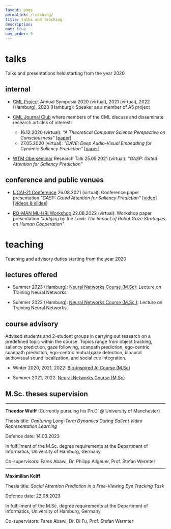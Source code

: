 ```yaml
---
layout: page
permalink: /teaching/
title: talks and teaching
description:
nav: true
nav_order: 5
---
```


# talks

Talks and presentations held starting from the year 2020

## internal
* [CML Project](https://www.crossmodal-learning.org/) Annual Symposia 2020 (virtual), 2021 (virtual), 2022 (Hamburg), 2023 (Hamburg): Speaker as a member of A5 project

* [CML Journal Club](https://www.crossmodal-learning.org/events/cml-journal-club.html) where members of the CML discuss and disseminate research articles of interest:
  * 16.12.2020 (virtual): *"A Theoretical Computer Science Perspective on Consciousness"* [\[paper\]](https://arxiv.org/pdf/2011.09850.pdf)
  * 27.05.2020 (virtual): *"DAVE: Deep Audio-Visual Embedding for Dynamic Saliency Prediction"* [\[paper\]](https://arxiv.org/pdf/1905.10693.pdf)

* [WTM Oberseminar](https://www.inf.uni-hamburg.de/en/inst/ab/wtm/teaching/seminar.html) Research Talk 25.05.2021 (virtual): *"GASP: Gated Attention for Saliency Prediction"*


## conference and public venues

* [IJCAI-21 Conference](https://ijcai-21.org/) 26.08.2021 (virtual): Conference paper presentation *"GASP: Gated Attention for Saliency Prediction"* [\[video\]](https://www.youtube.com/watch?v=e4HFTmEgirk&t=35s&ab_channel=KnowledgeTechnology%2CUniversityofHamburg) [\[videos \& slides\]](https://ijcai-21.org/videos-slides/?video=4524)
  
* [RO-MAN ML-HRI Workshop](https://ml-hri2022.ivai.onl/) 22.08.2022 (virtual): Workshop paper presentation *"Judging by the Look: The Impact of Robot Gaze Strategies on Human Cooperation"*


# teaching

Teaching and advisory duties starting from the year 2020

## lectures offered

* Summer 2023 (Hamburg):             [Neural Networks Course (M.Sc)](https://www.stine.uni-hamburg.de/scripts/mgrqispi.dll?APPNAME=CampusNet&PRGNAME=COURSEDETAILS&ARGUMENTS=-N000000000000002,-N000685,-N0,-N384954019936821,-N384954019938822,-N0,-N0,-N0): Lecture on Training Neural Networks

* Summer 2022 (Hamburg):             [Neural Networks Course (M.Sc.)](https://www.stine.uni-hamburg.de/scripts/mgrqispi.dll?APPNAME=CampusNet&PRGNAME=COURSEDETAILS&ARGUMENTS=-N000000000000002,-N000663,-N0,-N381584258079208,-N381584258089209,-N0,-N0,-N0): Lecture on Training Neural Networks


## course advisory

Advised students and 2-student groups in carrying out research on a predefined topic within the course. Topics range from object tracking, saliency prediction, gaze following, scanpath prediction, ego-centric scanpath prediction, ego-centric mutual gaze detection, binaural audiovisual sound localization, and social cue integration. 

* Winter 2020, 2021, 2022:   [Bio-inspired AI Course (M.Sc)](https://www.stine.uni-hamburg.de/scripts/mgrqispi.dll?APPNAME=CampusNet&PRGNAME=COURSEDETAILS&ARGUMENTS=-N000000000000002,-N000677,-N0,-N383404811883699,-N383404811822700,-N0,-N0,-N0)
  
* Summer 2021, 2022:         [Neural Networks Course (M.Sc)](https://www.stine.uni-hamburg.de/scripts/mgrqispi.dll?APPNAME=CampusNet&PRGNAME=COURSEDETAILS&ARGUMENTS=-N000000000000002,-N000663,-N0,-N381584258074212,-N381584258029213,-N0,-N0,-N0)


## M.Sc. theses supervision

------------------------------------------------------------------------------------------------------------------------------------------

**Theodor Wulff** (Currently pursuing his Ph.D. @ University of Manchester)

Thesis title: *Capturing Long-Term Dynamics During Salient Video Representation Learning*

Defence date: 14.03.2023

In fulfillment of the M.Sc. degree requirements at the Department of Informatics, University of Hamburg, Germany.

Co-supervisors: Fares Abawi, Dr. Philipp Allgeuer, Prof. Stefan Wermter

------------------------------------------------------------------------------------------------------------------------------------------

**Maximilian Keiff**

Thesis title: *Social Attention Prediction in a Free-Viewing Eye Tracking Task*

Defence date: 22.08.2023

In fulfillment of the M.Sc. degree requirements at the Department of Informatics, University of Hamburg, Germany.

Co-supervisors: Fares Abawi, Dr. Di Fu, Prof. Stefan Wermter 

